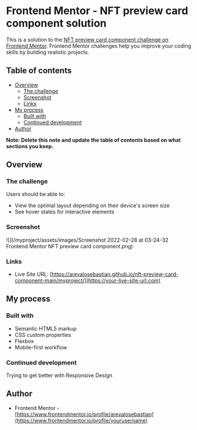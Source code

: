# Frontend Mentor - NFT preview card component solution

This is a solution to the [NFT preview card component challenge on Frontend Mentor](https://www.frontendmentor.io/challenges/nft-preview-card-component-SbdUL_w0U). Frontend Mentor challenges help you improve your coding skills by building realistic projects. 

## Table of contents

- [Overview](#overview)
  - [The challenge](#the-challenge)
  - [Screenshot](#screenshot)
  - [Links](#links)
- [My process](#my-process)
  - [Built with](#built-with)
  - [Continued development](#continued-development)
- [Author](#author)

**Note: Delete this note and update the table of contents based on what sections you keep.**

## Overview

### The challenge

Users should be able to:

- View the optimal layout depending on their device's screen size
- See hover states for interactive elements

### Screenshot

![](/myproject/assets/images/Screenshot 2022-02-28 at 03-24-32 Frontend Mentor NFT preview card component.png)


### Links

- Live Site URL: [https://arevalosebastian.github.io/nft-preview-card-component-main/myproject/](https://your-live-site-url.com)

## My process

### Built with

- Semantic HTML5 markup
- CSS custom properties
- Flexbox
- Mobile-first workflow

### Continued development

Trying to get better with Responsive Design

## Author

- Frontend Mentor - [https://www.frontendmentor.io/profile/arevalosebastian](https://www.frontendmentor.io/profile/yourusername)

